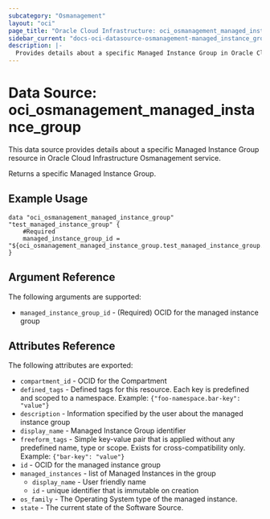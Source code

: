 ```yaml
---
subcategory: "Osmanagement"
layout: "oci"
page_title: "Oracle Cloud Infrastructure: oci_osmanagement_managed_instance_group"
sidebar_current: "docs-oci-datasource-osmanagement-managed_instance_group"
description: |-
  Provides details about a specific Managed Instance Group in Oracle Cloud Infrastructure Osmanagement service
---
```


# Data Source: oci_osmanagement_managed_instance_group
This data source provides details about a specific Managed Instance Group resource in Oracle Cloud Infrastructure Osmanagement service.

Returns a specific Managed Instance Group.


## Example Usage

```hcl
data "oci_osmanagement_managed_instance_group" "test_managed_instance_group" {
	#Required
	managed_instance_group_id = "${oci_osmanagement_managed_instance_group.test_managed_instance_group.id}"
}
```

## Argument Reference

The following arguments are supported:

* `managed_instance_group_id` - (Required) OCID for the managed instance group


## Attributes Reference

The following attributes are exported:

* `compartment_id` - OCID for the Compartment
* `defined_tags` - Defined tags for this resource. Each key is predefined and scoped to a namespace. Example: `{"foo-namespace.bar-key": "value"}` 
* `description` - Information specified by the user about the managed instance group
* `display_name` - Managed Instance Group identifier
* `freeform_tags` - Simple key-value pair that is applied without any predefined name, type or scope. Exists for cross-compatibility only. Example: `{"bar-key": "value"}` 
* `id` - OCID for the managed instance group
* `managed_instances` - list of Managed Instances in the group
	* `display_name` - User friendly name
	* `id` - unique identifier that is immutable on creation
* `os_family` - The Operating System type of the managed instance.
* `state` - The current state of the Software Source.

